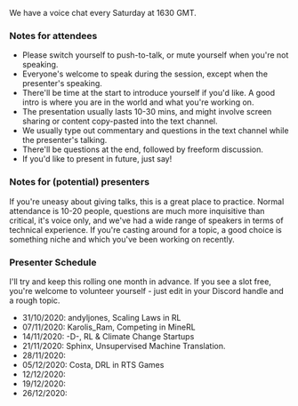 We have a voice chat every Saturday at 1630 GMT. 

### Notes for attendees
 * Please switch yourself to push-to-talk, or mute yourself when you're not speaking.
 * Everyone's welcome to speak during the session, except when the presenter's speaking. 
 * There'll be time at the start to introduce yourself if you'd like. A good intro is where you are in the world and what you're working on. 
 * The presentation usually lasts 10-30 mins, and might involve screen sharing or content copy-pasted into the text channel. 
 * We usually type out commentary and questions in the text channel while the presenter's talking.
 * There'll be questions at the end, followed by freeform discussion.
 * If you'd like to present in future, just say!

### Notes for (potential) presenters
If you're uneasy about giving talks, this is a great place to practice. Normal attendance is 10-20 people, questions are much more inquisitive than critical, it's voice only, and we've had a wide range of speakers in terms of technical experience. If you're casting around for a topic, a good choice is something niche and which you've been working on recently.

### Presenter Schedule
I'll try and keep this rolling one month in advance. If you see a slot free, you're welcome to volunteer yourself - just edit in your Discord handle and a rough topic.

* 31/10/2020: andyljones, Scaling Laws in RL 
* 07/11/2020: Karolis_Ram, Competing in MineRL
* 14/11/2020: -D-, RL & Climate Change Startups
* 21/11/2020: Sphinx, Unsupervised Machine Translation.
* 28/11/2020:
* 05/12/2020: Costa, DRL in RTS Games
* 12/12/2020:
* 19/12/2020:
* 26/12/2020: